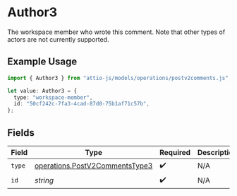 # Author3

The workspace member who wrote this comment. Note that other types of actors are not currently supported.

## Example Usage

```typescript
import { Author3 } from "attio-js/models/operations/postv2comments.js";

let value: Author3 = {
  type: "workspace-member",
  id: "50cf242c-7fa3-4cad-87d0-75b1af71c57b",
};
```

## Fields

| Field                                                                            | Type                                                                             | Required                                                                         | Description                                                                      |
| -------------------------------------------------------------------------------- | -------------------------------------------------------------------------------- | -------------------------------------------------------------------------------- | -------------------------------------------------------------------------------- |
| `type`                                                                           | [operations.PostV2CommentsType3](../../models/operations/postv2commentstype3.md) | :heavy_check_mark:                                                               | N/A                                                                              |
| `id`                                                                             | *string*                                                                         | :heavy_check_mark:                                                               | N/A                                                                              |